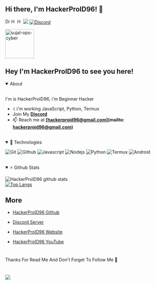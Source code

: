 ## Hi there, I'm HackerProID96! 👋


<img src=https://media.discordapp.net/attachments/850563339528830996/860152689068081162/Screenshot_2021-07-01-20-39-33-904.jpeg>


<a href="https://discord.gg/bQckjWU7xq">
  <img align="left" alt="Discord Server" width="16px" src="https://cdn.jsdelivr.net/npm/simple-icons@v3/icons/discord.svg" />
</a>
 <a href="https://github.com/HackerProID96">
  <img align="left" alt="HackerProID96 Github's" width="16px" src="https://cdn.jsdelivr.net/npm/simple-icons@v3/icons/github.svg" />
</a>
 <a href="https://youtube.com/channel/">
  <img align="left" alt="HackerProID96 Official Youtube" width="16px" src="https://cdn.jsdelivr.net/npm/simple-icons@v3/icons/youtube.svg" />
</a>

<a href="https://discord.com/users/843357465017974785">
    <img src="https://img.shields.io/badge/HackerProID96%233614-%237289da?logo=discord&style=flat-square" alt="Discord" SpaceID Dev#0001"/>
  </a>
</p>
<p align="left"> <img src="https://komarev.com/ghpvc/?username=HackerProID96-ops-cyber" alt="sujal-ops-cyber" width="92px" /> </p>
                                                                                                                               
## Hey I'm HackerProID96 to see you here! &nbsp;
<details open>
  <summary>About</summary>
<br />

I'm is HackerProID96, i'm Beginner Hacker
- ☇ i'm working JavaScript, Python, Termux
- Join My **[Discord](https://discord.gg/bQckjWU7xq)**
- 📫 Reach me at **[hackerproid96@gmail.com](mailto: hackerproid96@gmail.com)**
<br />
</details>

<details open>
<summary>🚀 Technologies</summary>
<p>
  <img alt="Git" src="https://img.shields.io/badge/-Git-ff8438?style=flat-square&logo=git&logoColor=white" />
  <img alt="Github" src="https://img.shields.io/badge/-Github-2e2e2e?style=flat-square&logo=github&logoColor=white" />
  <img alt="Javascript" src="https://img.shields.io/badge/-JavaScript-323330?style=flat-square&logo=javascript&logoColor=white" />
  <img alt="Nodejs" src="https://img.shields.io/badge/-Nodejs-68a063?style=flat-square&logo=Node.js&logoColor=white" />
  <img alt="Python" src="https://img.shields.io/badge/-Python-68a063?style=flat-square&logo=Python&logoColor=white" />
  <img alt="Termux" src="https://img.shields.io/badge/-Termux-68a063?style=flat-square&logo=Termux&logoColor=white" />
  <img alt="Android" src="https://img.shields.io/badge/-Android-3ddc84?style=flat-square&logo=android&logoColor=white" />
  </p>
  </details>
<br>
<details open>
<summary>⚡ Github Stats</summary>

![HackerProID96 github stats](https://github-readme-stats.vercel.app/api?username=HackerProID96&show_icons=true&theme=tokyonight)
<br />
[![Top Langs](https://github-readme-stats.vercel.app/api/top-langs/?username=HackerProID96&show_icons=true&theme=tokyonight)](https://github.com/badriian24)
</details>

## 
## More
- [HackerProID96 Github](https://github.com/HackerProID96)

- [Discord Server](https://discord.gg/bQckjWU7xq)

- [HackerProID96 Website]()

- [HackerProID96 YouTube](https://youtube.com/channel/)
#
Thanks For Read Me And Don't Forget To Follow Me 👋
#
<img src="https://media.discordapp.net/attachments/890779091081502741/890779752321925160/images_7.jpeg">
